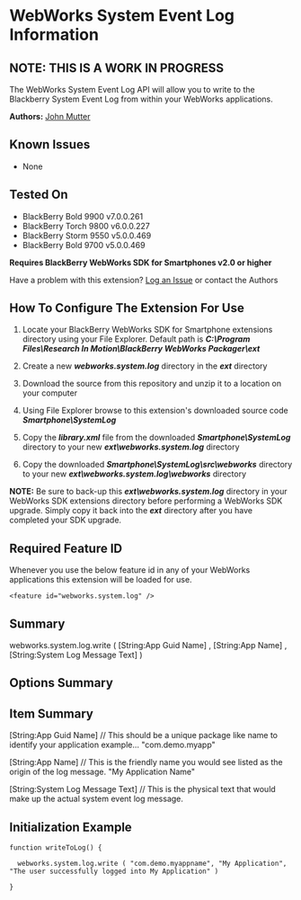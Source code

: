 # WebWorks System Event Log Information

## NOTE: THIS IS A WORK IN PROGRESS

The WebWorks System Event Log API will allow you to write to the Blackberry System Event Log from within your WebWorks applications. 

**Authors:** [John Mutter](https://github.com/jmutter)

## Known Issues

* None

## Tested On

* BlackBerry Bold 9900 v7.0.0.261
* BlackBerry Torch 9800 v6.0.0.227
* BlackBerry Storm 9550 v5.0.0.469
* BlackBerry Bold 9700 v5.0.0.469

**Requires BlackBerry WebWorks SDK for Smartphones v2.0 or higher**

Have a problem with this extension?  [Log an Issue](https://github.com/blackberry/WebWorks-Community-APIs/issues) or contact the Authors

## How To Configure The Extension For Use

1. Locate your BlackBerry WebWorks SDK for Smartphone extensions directory using your File Explorer.  Default path is _**C:\Program Files\Research In Motion\BlackBerry WebWorks Packager\ext**_

2. Create a new _**webworks.system.log**_ directory in the _**ext**_ directory

3. Download the source from this repository and unzip it to a location on your computer

4. Using File Explorer browse to this extension's downloaded source code _**Smartphone\SystemLog**_

5. Copy the _**library.xml**_ file from the downloaded _**Smartphone\SystemLog**_ directory to your new _**ext\webworks.system.log**_ directory

6. Copy the downloaded _**Smartphone\SystemLog\src\webworks**_ directory to your new _**ext\webworks.system.log\webworks**_ directory

**NOTE:** Be sure to back-up this _**ext\webworks.system.log**_ directory in your WebWorks SDK extensions directory before performing a WebWorks SDK upgrade. Simply copy it back into the _**ext**_ directory after you have completed your SDK upgrade.

## Required Feature ID
Whenever you use the below feature id in any of your WebWorks applications this extension will be loaded for use.

    <feature id="webworks.system.log" />

## Summary

webworks.system.log.write ( [String:App Guid Name] , [String:App Name] , [String:System Log Message Text] )



## Options Summary
	
## Item Summary
[String:App Guid Name] // This should be a unique package like name to identify your application example... "com.demo.myapp"

[String:App Name] // This is the friendly name you would see listed as the origin of the log message.  "My Application Name"

[String:System Log Message Text] // This is the physical text that would make up the actual system event log message.

## Initialization Example

    function writeToLog() {
    
      webworks.system.log.write ( "com.demo.myappname", "My Application", "The user successfully logged into My Application" )
    
    }
